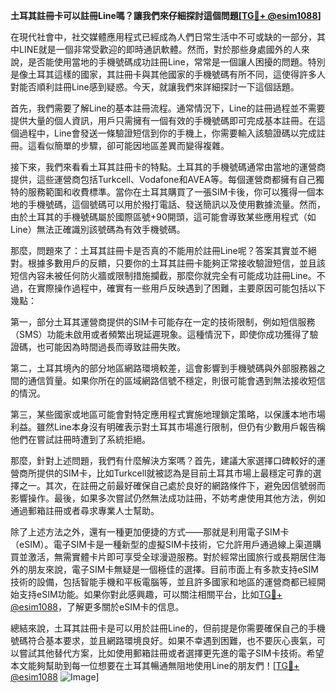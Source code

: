 **土耳其註冊卡可以註冊Line嗎？讓我們來仔細探討這個問題[[TG💪+ @esim1088](https://t.me/s/esim1088)]**

在現代社會中，社交媒體應用程式已經成為人們日常生活中不可或缺的一部分，其中LINE就是一個非常受歡迎的即時通訊軟體。然而，對於那些身處國外的人來說，是否能使用當地的手機號碼成功註冊Line，常常是一個讓人困擾的問題。特別是像土耳其這樣的國家，其註冊卡與其他國家的手機號碼有所不同，這使得許多人對能否順利註冊Line感到疑惑。今天，就讓我們來詳細探討一下這個話題。

首先，我們需要了解Line的基本註冊流程。通常情況下，Line的註冊過程並不需要提供大量的個人資訊，用戶只需擁有一個有效的手機號碼即可完成基本註冊。在這個過程中，Line會發送一條驗證短信到你的手機上，你需要輸入該驗證碼以完成註冊。這看似簡單的步驟，卻可能因地區差異而變得複雜。

接下來，我們來看看土耳其註冊卡的特點。土耳其的手機號碼通常由當地的運營商提供，這些運營商包括Turkcell、Vodafone和AVEA等。每個運營商都擁有自己獨特的服務範圍和收費標準。當你在土耳其購買了一張SIM卡後，你可以獲得一個本地的手機號碼，這個號碼可以用於撥打電話、發送簡訊以及使用數據流量。然而，由於土耳其的手機號碼屬於國際區號+90開頭，這可能會導致某些應用程式（如Line）無法正確識別該號碼為有效手機號碼。

那麼，問題來了：土耳其註冊卡是否真的不能用於註冊Line呢？答案其實並不絕對。根據多數用戶的反饋，只要你的土耳其註冊卡能夠正常接收驗證短信，並且該短信內容未被任何防火牆或限制措施攔截，那麼你就完全有可能成功註冊Line。不過，在實際操作過程中，確實有一些用戶反映遇到了困難，主要原因可能包括以下幾點：

第一，部分土耳其運營商提供的SIM卡可能存在一定的技術限制，例如短信服務（SMS）功能未啟用或者頻繁出現延遲現象。這種情況下，即使你成功獲得了驗證碼，也可能因為時間過長而導致註冊失敗。

第二，土耳其境內的部分地區網路環境較差，這會影響到手機號碼與外部服務器之間的通信質量。如果你所在的區域網路信號不穩定，則很可能會遇到無法接收短信的情況。

第三，某些國家或地區可能會對特定應用程式實施地理鎖定策略，以保護本地市場利益。雖然Line本身沒有明確表示對土耳其市場進行限制，但仍有少數用戶報告稱他們在嘗試註冊時遭到了系統拒絕。

那麼，針對上述問題，我們有什麼解決方案嗎？首先，建議大家選擇口碑較好的運營商所提供的SIM卡，比如Turkcell就被認為是目前土耳其市場上最穩定可靠的選擇之一。其次，在註冊之前最好確保自己處於良好的網路條件下，避免因信號弱而影響操作。最後，如果多次嘗試仍然無法成功註冊，不妨考慮使用其他方法，例如通過郵箱註冊或者尋求專業人士幫助。

除了上述方法之外，還有一種更加便捷的方式——那就是利用電子SIM卡（eSIM）。電子SIM卡是一種新型的虛擬SIM卡技術，它允許用戶通過線上渠道購買並激活，無需實體卡片即可享受全球漫遊服務。對於經常出國旅行或長期居住海外的朋友來說，電子SIM卡無疑是一個極佳的選擇。目前市面上有多款支持eSIM技術的設備，包括智能手機和平板電腦等，並且許多國家和地區的運營商都已經開始支持eSIM功能。如果你對此感興趣，可以關注相關平台，比如[TG💪+ @esim1088](https://t.me/s/esim1088)，了解更多關於eSIM卡的信息。

總結來說，土耳其註冊卡是可以用於註冊Line的，但前提是你需要確保自己的手機號碼符合基本要求，並且網路環境良好。如果不幸遇到困難，也不要灰心喪氣，可以嘗試其他替代方案，比如使用郵箱註冊或者選擇更先進的電子SIM卡技術。希望本文能夠幫助到每一位想要在土耳其暢通無阻地使用Line的朋友們！[[TG💪+ @esim1088](https://t.me/s/esim1088) ![Image](https://i.postimg.cc/4NQfJmqS/Snipaste-2025-05-13-00-14-12.png)]